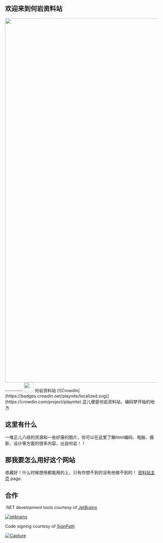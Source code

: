 欢迎来到何岩资料站
---------
<img src="https://heqel.github.io/img/carousel-1.jpg" width="1200"> 
---------
<img src="https://playnite.link/applogo.png" width="32">  何岩资料站 [![Crowdin](https://badges.crowdin.net/playnite/localized.svg)](https://crowdin.com/project/playnite)
这儿便是何岩资料站，编码梦开始的地方

这里有什么
---------

一堆正儿八经的资源和一些好康的图片，你可以在这里了解html编码、电脑、摄影、设计等方面的很多内容，出自何岩！！

那我要怎么用好这个网站
---------

收藏好！什么时候想用都能用的上，只有你想不到的没有他做不到的！ [资料站主页](https://heqel.github.io/#blog-carousel) page.

合作
---------

.NET development tools courtesy of [JetBrains](https://www.jetbrains.com/?from=Playnite)

[![jetbrains](https://user-images.githubusercontent.com/3874087/128503701-884cdae4-3283-4d67-8ad1-6103e777a660.png)](https://www.jetbrains.com/?from=Playnite)

Code signing courtesy of [SignPath](https://about.signpath.io)

[![Capture](https://user-images.githubusercontent.com/3874087/128503363-9c39f8cd-9900-4a8b-83f2-81359d4fc731.PNG)](https://about.signpath.io)
